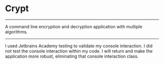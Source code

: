 # Crypt
***
A command line encryption and decryption application with multiple algorithms.
***
I used Jetbrains Academy testing to validate my console interaction. I did not test the 
console interaction within my code. I will return and make the application more robust, 
eliminating that console interaction class. 


